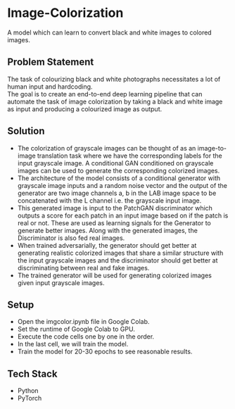 # Image-Colorization
A model which can learn to convert black and white images to colored images.

## Problem Statement
The task of colourizing black and white photographs necessitates a lot of human input and hardcoding.</br>
The goal is to create an end-to-end deep learning pipeline that can automate the task of image colorization by taking a black and white image as input and producing a colourized image as output.

## Solution
* The colorization of grayscale images can be thought of as an image-to-image translation task where we have the corresponding labels for the input grayscale image. A conditional GAN conditioned on grayscale images can be used to generate the corresponding colorized images.</br>
* The architecture of the model consists of a conditional generator with grayscale image inputs and a random noise vector and the output of the generator are two image channels a, b in the LAB image space to be concatenated with the L channel i.e. the grayscale input image.</br>
* This generated image is input to the PatchGAN discriminator which outputs a score for each patch in an input image based on if the patch is real or not. These are used as learning signals for the Generator to generate better images. Along with the generated images, the Discriminator is also fed real images.</br>
* When trained adversarially, the generator should get better at generating realistic colorized images that share a similar structure with the input grayscale images and the discriminator should get better at discriminating between real and fake images.</br>
* The trained generator will be used for generating colorized images given input grayscale images.</br>

## Setup
* Open the imgcolor.ipynb file in Google Colab.
* Set the runtime of Google Colab to GPU.
* Execute the code cells one by one in the order.
* In the last cell, we will train the model.
* Train the model for 20-30 epochs to see reasonable results.

## Tech Stack
* Python
* PyTorch

